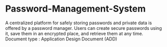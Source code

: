 # Password-Management-System
A centralized platform for safely storing passwords and private data is offered by a password manager.
Users can create secure passwords using it, save them in an encrypted place, and retrieve them at any time. 
Document type : Application Design Document (ADD)
